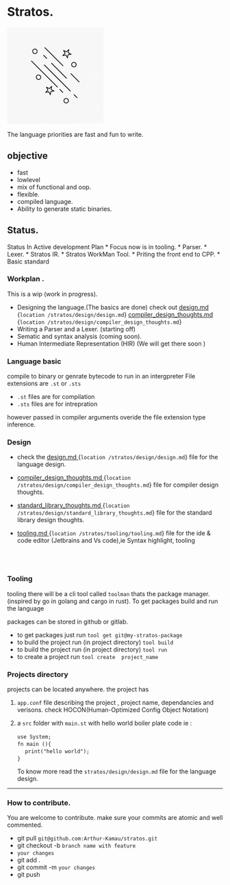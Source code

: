 # Stratos.

<img src="./icons/images.jpg"/>


The language priorities are fast and fun to write.

## objective

* fast
* lowlevel
* mix of functional and oop.
* flexible.
* compiled language.
* Ability to generate static binaries.



## Status.
Status In Active development
Plan 
    * Focus now is in tooling.
    * Parser.
    * Lexer.
    * Stratos IR.
    * Stratos WorkMan Tool.
    * Priting the front end to CPP.
    * Basic standard





### Workplan .
This is a wip (work in progress).

* Designing the language.(The basics are done)  check out
     [design.md ](stratos/design/design.md) {`location /stratos/design/design.md`}
     [compiler_design_thoughts.md ](stratos/design/compiler_design_thoughts.md) {`location /stratos/design/compiler_design_thoughts.md`}
* Writing a Parser and a Lexer. (starting off)
* Sematic and syntax analysis (coming soon).
* Human Intermediate Representation (HIR) (We will get there soon )


### Language basic
compile to binary or genrate bytecode to run in an intergpreter
File extensions are `.st` or `.sts`<br>
* `.st` files are for compilation
* `.sts` files are for intrepration



however passed in compiler arguments overide the file extension type inference. 

### Design
* check the  [design.md ](stratos/design/design.md) {`location /stratos/design/design.md`} file for the language design.

* [compiler_design_thoughts.md ](stratos/design/compiler_design_thoughts.md) {`location /stratos/design/compiler_design_thoughts.md`} file for compiler design thoughts.

* [standard_library_thoughts.md ](stratos/design/compiler_design_thoughts.md) {`location /stratos/design/standard_library_thoughts.md`} file for the standard library design thoughts.

* [tooling.md ](stratos/tooling/tooling.md) {`location /stratos/tooling/tooling.md`} file for the  ide & code editor (Jetbrains and Vs code),ie Syntax highlight, tooling 

<br>
<br>

### Tooling
tooling there will be a cli tool called `toolman` thats the package manager.
(inspired by go in golang and cargo in rust). To get packages build and run the language

packages can be stored in github or gitlab.

*   to get packages just run 
`tool get git@my-stratos-package`
*   to build the project run (in project directory)
`tool build`
*   to build the project run (in project directory)
`tool run`
*   to create a project run `tool create  project_name` 



### Projects directory
projects can be located anywhere.
the project has
1. `app.conf` file describing the project , project name, dependancies and verisons.
          check HOCON(Human-Optimized Config Object Notation)
2. a `src` folder with `main.st` with hello world boiler plate code ie :

    `use System;` <br> 
    `fn main (){` <br> 
    &emsp; `print("hello world");` <br>
    `}` 

   To know more read the `stratos/design/design.md` file for the language design.



---
### How to contribute.
You are welcome to contribute.
make sure your commits are atomic and well commented.

*   git pull `git@github.com:Arthur-Kamau/stratos.git`
*   git checkout -b `branch name with feature`
*   `your changes`
*   git add .
*   git commit -m `your changes`
*   git push


